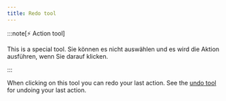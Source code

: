 ```yaml
---
title: Redo tool
---
```


:::note[⚡ Action tool]

This is a special tool.
Sie können es nicht auswählen und es wird die Aktion ausführen, wenn Sie darauf klicken.

:::

When clicking on this tool you can redo your last action.
See the [undo tool](../undo) for undoing your last action.

